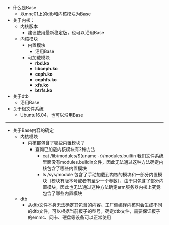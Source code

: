 - 什么是Base
  - 以mnc01上的dtb和内核模块为Base
- 关于内核：
  - 内核版本
    - 建议使用最新稳定版，也可以沿用Base
  - 内核模块
    - 内置模块
      - 沿用Base
    - 可加载模块
      - **rbd.ko**
      - **libceph.ko**
      - **ceph.ko**
      - **cephfs.ko**
      - **xfs.ko**
      - **btrfs.ko**
- 关于dtb
  - 沿用Base
- 关于根文件系统
  - Ubuntu16.04，也可以沿用Base
*************************
- 关于Base内容的确定
  - 内核模块
    - 内核都包含了哪些内置模块？
      - 查询已加载内核模块有2种方法
        - cat /lib/modules/$(uname -r)/modules.builtin 我们文件系统里面没有modules.buildin文件，因此无法通过这种方法确定内核包含了哪些内置模块
        - ls /sys/module 包含了手动加载到内核的模块和一部分内置模块（模块有版本号或者有至少一个参数），由于只包含了部分内置模块，因此也无法通过这种方法确定arm服务器内核上究竟包含了哪些内置模块
  - dtb
    - 从dtb文件本身无法确定其包含的内容。工厂侧编译内核时会生成不同的dtb文件，可以根据当前板子的型号，确定dtb文件，需要保证板子的emmc、网卡、硬盘等设备可以正常使用
